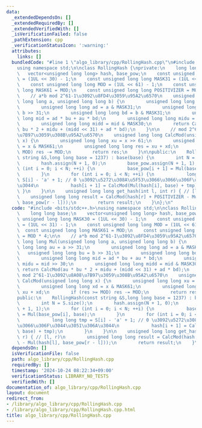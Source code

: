 ```yaml
---
data:
  _extendedDependsOn: []
  _extendedRequiredBy: []
  _extendedVerifiedWith: []
  _isVerificationFailed: false
  _pathExtension: cpp
  _verificationStatusIcon: ':warning:'
  attributes:
    links: []
  bundledCode: "#line 1 \"algo_library/cpp/RollingHash.cpp\"\n#include <bits/stdc++.h>\n\
    using namespace std;\n\nclass RollingHash {\nprivate:\n    long long base;\n \
    \   vector<unsigned long long> hash, base_pow;\n    const unsigned long long MASK30\
    \ = (1UL << 30) - 1;\n    const unsigned long long MASK31 = (1UL << 31) - 1;\n\
    \    const unsigned long long MOD = (1UL << 61) - 1;\n    const unsigned long\
    \ long MASK61 = MOD;\n    const unsigned long long POSITIVIZER = MOD * 4;\n\n\
    \    // a*b mod 2^61-1\u3092\u8FD4\u3059\u95A2\u6570\n    unsigned long long Mul(unsigned\
    \ long long a, unsigned long long b) {\n        unsigned long long au = a >> 31;\n\
    \        unsigned long long ad = a & MASK31;\n        unsigned long long bu =\
    \ b >> 31;\n        unsigned long long bd = b & MASK31;\n        unsigned long\
    \ long mid = ad * bu + au * bd;\n        unsigned long long midu = mid >> 30;\n\
    \        unsigned long long midd = mid & MASK30;\n        return CalcMod(au *\
    \ bu * 2 + midu + (midd << 31) + ad * bd);\n    }\n\n    // mod 2^61-1\u3092\u8A08\
    \u7B97\u3059\u308B\u95A2\u6570\n    unsigned long long CalcMod(unsigned long long\
    \ x) {\n        unsigned long long xu = x >> 61;\n        unsigned long long xd\
    \ = x & MASK61;\n        unsigned long long res = xu + xd;\n        if (res >=\
    \ MOD) res -= MOD;\n        return res;\n    }\n\npublic:\n    RollingHash(const\
    \ string &S,long long base = 1237) : base(base) {\n        int N = S.size();\n\
    \        hash.assign(N + 1, 0);\n        base_pow.assign(N + 1, 1);\n        for\
    \ (int i = 0; i < N; ++i) {\n            base_pow[i + 1] = Mul(base_pow[i], base);\n\
    \        }\n        for (int i = 0; i < N; ++i) {\n            long long tmp =\
    \ S[i] - 'a' + 1; // 0 \u3092\u5272\u308A\u5F53\u3066\u3066\u306F\u3044\u3051\u306A\
    \u3044\n            hash[i + 1] = CalcMod(Mul(hash[i], base) + tmp);\n       \
    \ }\n    }\n\n    unsigned long long get_hash(int l, int r) { // [l, r)\n    \
    \    unsigned long long result = CalcMod(hash[r] + POSITIVIZER - Mul(hash[l],\
    \ base_pow[r - l]));\n        return result;\n    }\n};\n"
  code: "#include <bits/stdc++.h>\nusing namespace std;\n\nclass RollingHash {\nprivate:\n\
    \    long long base;\n    vector<unsigned long long> hash, base_pow;\n    const\
    \ unsigned long long MASK30 = (1UL << 30) - 1;\n    const unsigned long long MASK31\
    \ = (1UL << 31) - 1;\n    const unsigned long long MOD = (1UL << 61) - 1;\n  \
    \  const unsigned long long MASK61 = MOD;\n    const unsigned long long POSITIVIZER\
    \ = MOD * 4;\n\n    // a*b mod 2^61-1\u3092\u8FD4\u3059\u95A2\u6570\n    unsigned\
    \ long long Mul(unsigned long long a, unsigned long long b) {\n        unsigned\
    \ long long au = a >> 31;\n        unsigned long long ad = a & MASK31;\n     \
    \   unsigned long long bu = b >> 31;\n        unsigned long long bd = b & MASK31;\n\
    \        unsigned long long mid = ad * bu + au * bd;\n        unsigned long long\
    \ midu = mid >> 30;\n        unsigned long long midd = mid & MASK30;\n       \
    \ return CalcMod(au * bu * 2 + midu + (midd << 31) + ad * bd);\n    }\n\n    //\
    \ mod 2^61-1\u3092\u8A08\u7B97\u3059\u308B\u95A2\u6570\n    unsigned long long\
    \ CalcMod(unsigned long long x) {\n        unsigned long long xu = x >> 61;\n\
    \        unsigned long long xd = x & MASK61;\n        unsigned long long res =\
    \ xu + xd;\n        if (res >= MOD) res -= MOD;\n        return res;\n    }\n\n\
    public:\n    RollingHash(const string &S,long long base = 1237) : base(base) {\n\
    \        int N = S.size();\n        hash.assign(N + 1, 0);\n        base_pow.assign(N\
    \ + 1, 1);\n        for (int i = 0; i < N; ++i) {\n            base_pow[i + 1]\
    \ = Mul(base_pow[i], base);\n        }\n        for (int i = 0; i < N; ++i) {\n\
    \            long long tmp = S[i] - 'a' + 1; // 0 \u3092\u5272\u308A\u5F53\u3066\
    \u3066\u306F\u3044\u3051\u306A\u3044\n            hash[i + 1] = CalcMod(Mul(hash[i],\
    \ base) + tmp);\n        }\n    }\n\n    unsigned long long get_hash(int l, int\
    \ r) { // [l, r)\n        unsigned long long result = CalcMod(hash[r] + POSITIVIZER\
    \ - Mul(hash[l], base_pow[r - l]));\n        return result;\n    }\n};"
  dependsOn: []
  isVerificationFile: false
  path: algo_library/cpp/RollingHash.cpp
  requiredBy: []
  timestamp: '2024-10-24 08:22:34+09:00'
  verificationStatus: LIBRARY_NO_TESTS
  verifiedWith: []
documentation_of: algo_library/cpp/RollingHash.cpp
layout: document
redirect_from:
- /library/algo_library/cpp/RollingHash.cpp
- /library/algo_library/cpp/RollingHash.cpp.html
title: algo_library/cpp/RollingHash.cpp
---
```

